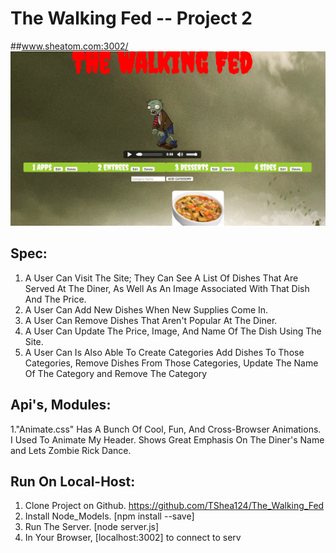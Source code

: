 # The Walking Fed -- Project 2
##www.sheatom.com:3002/
![alt tag](public/images/deadcopy.png)




## Spec:

1. A User Can Visit The Site; They Can See A List Of Dishes That Are Served At The Diner, As Well As An Image Associated With That Dish And The Price.
2. A User Can Add New Dishes When New Supplies Come In.
3. A User Can Remove Dishes That Aren't Popular At The Diner.
4. A User Can Update The Price, Image, And Name Of The Dish Using The Site.
5. A User Can Is Also Able To Create Categories Add Dishes To Those Categories, Remove Dishes From Those Categories, Update The Name Of The Category and Remove The Category

## Api's, Modules:

1."Animate.css" Has A Bunch Of Cool, Fun, And Cross-Browser Animations. I Used To Animate My Header. Shows Great Emphasis On The Diner's Name and Lets Zombie Rick Dance.

## Run On Local-Host:

1. Clone Project on Github. https://github.com/TShea124/The_Walking_Fed
2. Install Node_Models. [npm install --save]
3. Run The Server. [node server.js]
4. In Your Browser, [localhost:3002] to connect to serv